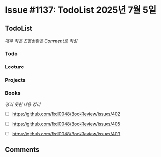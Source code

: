 # Issue #1137: TodoList 2025년 7월 5일

## TodoList

*매우 작은 진행상황은 Comment로 작성*

### Todo  

### Lecture

### Projects

### Books

*정리 못한 내용 정리*
- [ ] https://github.com/fkdl0048/BookReview/issues/402
- [ ] https://github.com/fkdl0048/BookReview/issues/405
- [ ] https://github.com/fkdl0048/BookReview/issues/403


## Comments

